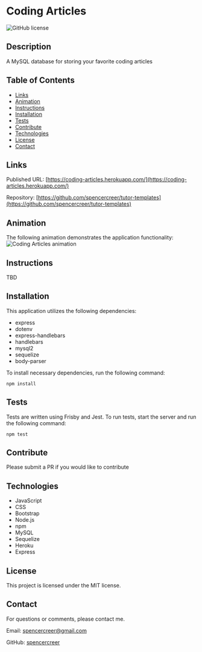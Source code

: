 # Coding Articles
![GitHub license](https://img.shields.io/badge/license-MIT-blue.svg)

## Description
A MySQL database for storing your favorite coding articles

## Table of Contents
* [Links](#links)
* [Animation](#animation) 
* [Instructions](#instructions) 
* [Installation](#installations) 
* [Tests](#tests)
* [Contribute](#contribute) 
* [Technologies](#technologies)  
* [License](#license)
* [Contact](#contact)

## Links
Published URL: [https://coding-articles.herokuapp.com/](https://coding-articles.herokuapp.com/)

Repository: [https://github.com/spencercreer/tutor-templates](https://github.com/spencercreer/tutor-templates)


## Animation
The following animation demonstrates the application functionality:
<br>
![Coding Articles animation](TBD)

## Instructions
TBD

## Installation
This application utilizes the following dependencies:

 * express
 * dotenv
 * express-handlebars
 * handlebars
 * mysql2
 * sequelize
 * body-parser

To install necessary dependencies, run the following command:

  ```
  npm install
  ```

## Tests
Tests are written using Frisby and Jest. To run tests, start the server and run the following command:

  ```
  npm test
  ```
    
## Contribute
Please submit a PR if you would like to contribute

## Technologies
 * JavaScript
 * CSS
 * Bootstrap
 * Node.js
 * npm
 * MySQL
 * Sequelize
 * Heroku
 * Express

## License
This project is licensed under the MIT license.

## Contact
For questions or comments, please contact me.

Email: <a href="mailto: spencercreer@gmail.com" target="_blank">spencercreer@gmail.com</a>

GitHub: [spencercreer](https://github.com/spencercreer/)
